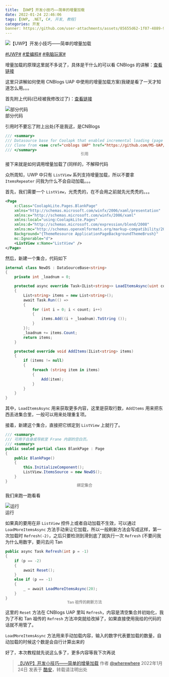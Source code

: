 ```yaml
---
title: 【UWP】开发小技巧――简单的增量加载
date: 2022-01-24 22:46:06
tags: [UWP, .NET, C#, 开发, 教程]
categories: 开发
banner: https://github.com/user-attachments/assets/85655d62-1f07-4889-9191-143ce0be5971
---
```

![【UWP】开发小技巧――简单的增量加载](https://github.com/user-attachments/assets/85655d62-1f07-4889-9191-143ce0be5971)

[#UWP#](https://www.coolapk.com/t/UWP) [#爱编程#](https://www.coolapk.com/t/爱编程) [#电脑玩家#](https://www.coolapk.com/t/电脑玩家)

增量加载的原理这里就不多说了，具体是干什么的可以看 CNBlogs 的讲解：[查看链接](https://www.cnblogs.com/ms-uap/p/4155601.html)

这里只讲解如何使用 CNBlogs UAP 中使用的增量加载方案(我硬是看了一天才知道怎么用。。。

首先附上代码(已经被我修改过了)：[查看链接](https://github.com/Coolapk-UWP/Coolapk-Lite/tree/master/CoolapkLite/CoolapkLite.Core/Helpers/DataSource)

<img src="https://github.com/user-attachments/assets/1530f06c-0be9-4f1e-b915-b0b2175cfaea" alt="部分代码" />
<figcaption>部分代码</figcaption>

引用时不要忘了附上出处(不是我这，是CNBlogs<!--more-->

```cs
/// <summary>
/// Datasource base for Coolapk that enabled incremental loading (page based). <br/>
/// Clone from <see cref="cnblogs UAP" href="https://github.com/MS-UAP/cnblogs-UAP" />.
/// </summary>
```
<figcaption class="figure">引用</figcaption>

接下来就是如何调用增量加载了(同样的，不解释代码

众所周知，UWP 中只有 `ListView` 系列支持增量加载，所以不要拿 `ItemsRepeater` 问我为什么不会自动加载。。。

首先，我们需要一个 `ListView`，光秃秃的，在不会用之前就先光秃秃的。。。

```xml
<Page
    x:Class="CoolapkLite.Pages.BlankPage"
    xmlns="http://schemas.microsoft.com/winfx/2006/xaml/presentation"
    xmlns:x="http://schemas.microsoft.com/winfx/2006/xaml"
    xmlns:local="using:CoolapkLite.Pages"
    xmlns:d="http://schemas.microsoft.com/expression/blend/2008"
    xmlns:mc="http://schemas.openxmlformats.org/markup-compatibility/2006"
    Background="{ThemeResource ApplicationPageBackgroundThemeBrush}"
    mc:Ignorable="d">
    <ListView x:Name="ListView" />
</Page>
```

然后，新建一个集合，代码如下

```cs
internal class NewDS : DataSourceBase<string>
{
    private int _loadnum = 0;

    protected async override Task<IList<string>> LoadItemsAsync(uint count)
    {
        List<string> items = new List<string>();
        await Task.Run(() =>
        {
            for (int i = 0; i < count; i++)
            {
                items.Add((i + _loadnum).ToString ());
            }
        });
        _loadnum += items.Count;
        return items;
    }

    protected override void AddItems(IList<string> items)
    {
        if (items != null)
        {
            foreach (string item in items)
            {
                Add(item);
            }
        }
    }
}
```

其中，`LoadItemsAsync` 用来获取更多内容，这里是获取行数，`AddItems` 用来把东西丢进集合里，一般可以用来处理重复项。

接着，新建这个集合，直接把它绑定到 `ListView` 上就行了。

```cs
/// <summary>
/// 可用于自身或导航至 Frane 内部的空白页。
/// <summary>
public sealed partial class BlankPage : Page
{
    public BlankPage()
    {
        this.InitializeComponent();
        ListView.ItemsSource = new NewDS();
    }
}
```
<figcaption class="figure">绑定集合</figcaption>

我们来跑一跑看看

<img src="https://github.com/user-attachments/assets/e7ac2f2a-334c-4e5e-ba84-5c606ca427b3" alt="运行" />
<figcaption>运行</figcaption>

如果真的要用在非 `ListView` 控件上或者自动加载不生效，可以通过 `LoadMoreItemsAsync` 方法手动来让它加载，所以一般刷新方法会写成这样，第一次加载时 `Refresh(-2)`，之后只要检测到滑到底了就执行一次 `Refresh` (不要问我为什么用数字，要问去问 Tan

```cs
public async Task Refresh(int p = -1)
{
    if (p == -2)
    {
        await Reset();
    }
    else if (p == -1)
    {
        _ = await LoadMoreItemsAsync(20);
    }
}
```
<figcaption class="figure">Tan 祖传的刷新方法</figcaption>

这里的 `Reset` 方法在 CNBlogs UAP 里叫 `Refresh`，内容是清空集合并初始化，我为了不和 Tan 祖传的 `Refresh` 方法冲突就给改掉了，如果直接使用我给的代码的话就不用管了。

`LoadMoreItemsAsync` 方法用来手动加载内容，输入的数字代表要加载的数量，自动加载的时候这个数是会自行计算出来的

好了，本次教程就先说这么多了，更多内容等我下次再说

> [【UWP】开发小技巧――简单的增量加载](https://www.coolapk.com/feed/33071083?shareKey=MGUwNzc1MzBlZGViNjYzZmNhZDA) 作者 [@wherewhere](https://www.coolapk.com/u/wherewhere) 2022年1月24日 发表于 [酷安](https://www.coolapk.com "Coolapk")，转载请注明出处

<style>
  figcaption.figure {
    color: #999;
    font-size: 0.875em;
    font-weight: bold;
    line-height: 1;
    margin: -15px auto 15px;
    text-align: center;
  }
</style>
